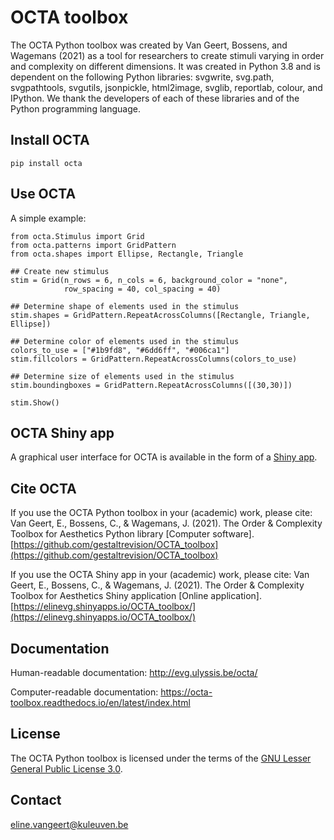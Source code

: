 # OCTA toolbox

The OCTA Python toolbox was created by Van Geert, Bossens, and Wagemans (2021) as a tool for researchers to create stimuli varying in order and complexity on different dimensions. 
It was created in Python 3.8 and is dependent on the following Python libraries: svgwrite, svg.path, svgpathtools, svgutils, jsonpickle, html2image, svglib, reportlab, colour, and IPython. 
We thank the developers of each of these libraries and of the Python programming language.

## Install OCTA

```
pip install octa
```

## Use OCTA

A simple example:

```
from octa.Stimulus import Grid
from octa.patterns import GridPattern
from octa.shapes import Ellipse, Rectangle, Triangle

## Create new stimulus
stim = Grid(n_rows = 6, n_cols = 6, background_color = "none",
            row_spacing = 40, col_spacing = 40)

## Determine shape of elements used in the stimulus
stim.shapes = GridPattern.RepeatAcrossColumns([Rectangle, Triangle, Ellipse])

## Determine color of elements used in the stimulus
colors_to_use = ["#1b9fd8", "#6dd6ff", "#006ca1"]
stim.fillcolors = GridPattern.RepeatAcrossColumns(colors_to_use)

## Determine size of elements used in the stimulus
stim.boundingboxes = GridPattern.RepeatAcrossColumns([(30,30)])

stim.Show()
```

## OCTA Shiny app
A graphical user interface for OCTA is available in the form of a [Shiny app](https://elinevg.shinyapps.io/OCTA_toolbox/).

## Cite OCTA
If you use the OCTA Python toolbox in your (academic) work, please cite:
Van Geert, E., Bossens, C., & Wagemans, J. (2021). The Order & Complexity Toolbox for Aesthetics Python library [Computer software]. [https://github.com/gestaltrevision/OCTA_toolbox](https://github.com/gestaltrevision/OCTA_toolbox)

If you use the OCTA Shiny app in your (academic) work, please cite:
Van Geert, E., Bossens, C., & Wagemans, J. (2021). The Order & Complexity Toolbox for Aesthetics Shiny application [Online application]. [https://elinevg.shinyapps.io/OCTA_toolbox/](https://elinevg.shinyapps.io/OCTA_toolbox/)

## Documentation
Human-readable documentation: http://evg.ulyssis.be/octa/

Computer-readable documentation: https://octa-toolbox.readthedocs.io/en/latest/index.html

## License
The OCTA Python toolbox is licensed under the terms of the [GNU Lesser General Public License 3.0](https://choosealicense.com/licenses/lgpl-3.0/).

## Contact
[eline.vangeert@kuleuven.be](mailto:eline.vangeert@kuleuven.be)

